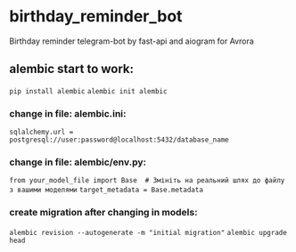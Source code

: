 # birthday_reminder_bot
Birthday reminder telegram-bot  by fast-api and aiogram for Avrora

## alembic start to work:
```pip install alembic```
```alembic init alembic```
### change in file: alembic.ini:
```sqlalchemy.url = postgresql://user:password@localhost:5432/database_name```
### change in file: alembic/env.py:
```from your_model_file import Base  # Змініть на реальний шлях до файлу з вашими моделями```
```target_metadata = Base.metadata```
### create migration after changing in models:
```alembic revision --autogenerate -m "initial migration"```
```alembic upgrade head```



